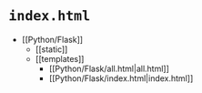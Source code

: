 # `index.html`

- [[Python/Flask]]
	- [[static]]
	- [[templates]]
		- [[Python/Flask/all.html|all.html]]
		- [[Python/Flask/index.html|index.html]]